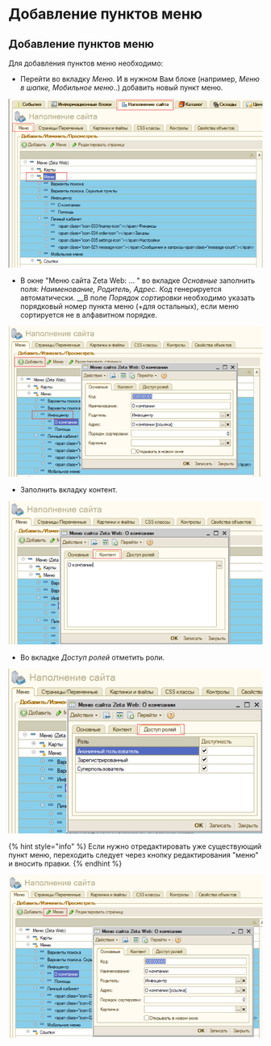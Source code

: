 # Добавление пунктов меню

## Добавление пунктов меню

Для добавления пунктов меню необходимо: 

* Перейти во вкладку _Меню._ И в нужном Вам блоке \(например, _Меню в шапке, Мобильное меню_..\) добавить новый пункт меню. 

![](../../.gitbook/assets/image%20%28365%29.png)

* В окне "Меню сайта Zeta Web: ... " во вкладке _Основные_ заполнить поля: _Наименование, Родитель, Адрес. Код_ генерируется автоматически. __В поле _Порядок сортировки_ необходимо указать порядковый номер пункта меню \(+для остальных\), если меню сортируется не в алфавитном порядке. 

![](../../.gitbook/assets/image%20%28377%29.png)

* Заполнить вкладку контент. 

![](../../.gitbook/assets/image%20%28372%29.png)

* Во вкладке _Доступ ролей_ отметить роли. 

![](../../.gitbook/assets/image%20%28413%29.png)

{% hint style="info" %}
Если нужно отредактировать уже существующий пункт меню, переходить следует через кнопку редактирования "меню" и вносить правки. 
{% endhint %}

![](../../.gitbook/assets/image%20%2810%29.png)

